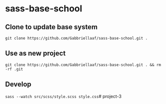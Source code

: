 # sass-base-school


## Clone to update base system
`git clone https://github.com/Gabbriellaaf/sass-base-school.git .`

## Use as new project
`git clone https://github.com/Gabbriellaaf/sass-base-school.git . && rm -rf .git`

## Develop
`sass --watch src/scss/style.scss style.css`# project-3
